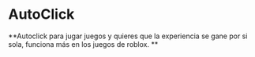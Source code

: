 # AutoClick
**Autoclick para jugar juegos y quieres que la experiencia se gane por si sola, funciona más en los juegos de roblox.
**

